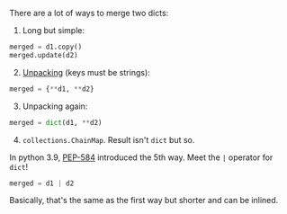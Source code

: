 There are a lot of ways to merge two dicts:

1. Long but simple:

```python
merged = d1.copy()
merged.update(d2)
```

2. [Unpacking](https://t.me/pythonetc/538) (keys must be strings):

```python
merged = {**d1, **d2}
```

3. Unpacking again:

```python
merged = dict(d1, **d2)
```

4. `collections.ChainMap`. Result isn't `dict` but so.

In python 3.9, [PEP-584](https://www.python.org/dev/peps/pep-0584/) introduced the 5th way. Meet the `|` operator for `dict`!

```python
merged = d1 | d2
```

Basically, that's the same as the first way but shorter and can be inlined.
